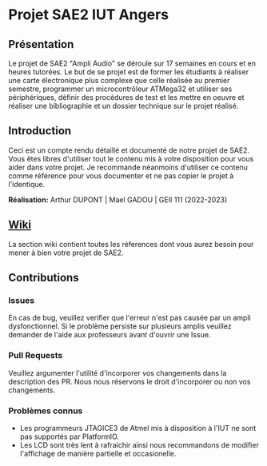 # Projet SAE2 IUT Angers
## Présentation
Le projet de SAE2 "Ampli Audio" se déroule sur 17 semaines en cours et en heures tutorées. Le but de se projet est de former les étudiants à réaliser une carte électronique plus complexe que celle réalisée au premier semestre, programmer un microcontrôleur ATMega32 et utiliser ses périphériques, définir des procédures de test et les mettre en oeuvre et réaliser une bibliographie et un dossier technique sur le projet réalisé.
## Introduction
Ceci est un compte rendu détaillé et documenté de notre projet de SAE2. Vous êtes libres d'utiliser tout le contenu mis à votre disposition pour vous aider dans votre projet.
Je recommande néanmoins d'utiliser ce contenu comme référence pour vous documenter et ne pas copier le projet à l'identique.

**Réalisation:** Arthur DUPONT | Mael GADOU | GEII 111 (2022-2023)

## [Wiki]()
La section wiki contient toutes les réferences dont vous aurez besoin pour mener à bien votre projet de SAE2.

## Contributions
### Issues
En cas de bug, veuillez verifier que l'erreur n'est pas causée par un ampli dysfonctionnel. Si le problème persiste sur plusieurs amplis veuillez demander de l'aide aux professeurs avant d'ouvrir une Issue.

### Pull Requests
Veuillez argumenter l'utilité d'incorporer vos changements dans la description des PR. Nous nous réservons le droit d'incorporer ou non vos changements.

### Problèmes connus
- Les programmeurs JTAGICE3 de Atmel mis à disposition à l'IUT ne sont pas supportés par PlatformIO.
- Les LCD sont très lent à rafraichir ainsi nous recommandons de modifier l'affichage de manière partielle et occasionelle.